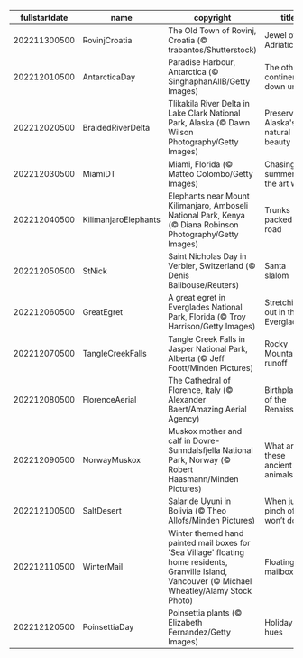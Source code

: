 |fullstartdate|name|copyright|title|image|
|--|--|--|--|--|
202211300500|RovinjCroatia|The Old Town of Rovinj, Croatia (© trabantos/Shutterstock)|Jewel of the Adriatic|![](/en-CA/2022/12/202211300500RovinjCroatia.jpg)|
202212010500|AntarcticaDay|Paradise Harbour, Antarctica (© SinghaphanAllB/Getty Images)|The other continent down under|![](/en-CA/2022/12/202212010500AntarcticaDay.jpg)|
202212020500|BraidedRiverDelta|Tlikakila River Delta in Lake Clark National Park, Alaska (© Dawn Wilson Photography/Getty Images)|Preserving Alaska's natural beauty|![](/en-CA/2022/12/202212020500BraidedRiverDelta.jpg)|
202212030500|MiamiDT|Miami, Florida (© Matteo Colombo/Getty Images)|Chasing summer in the art world|![](/en-CA/2022/12/202212030500MiamiDT.jpg)|
202212040500|KilimanjaroElephants|Elephants near Mount Kilimanjaro, Amboseli National Park, Kenya (© Diana Robinson Photography/Getty Images)|Trunks packed for road|![](/en-CA/2022/12/202212040500KilimanjaroElephants.jpg)|
202212050500|StNick|Saint Nicholas Day in Verbier, Switzerland (© Denis Balibouse/Reuters)|Santa slalom|![](/en-CA/2022/12/202212050500StNick.jpg)|
202212060500|GreatEgret|A great egret in Everglades National Park, Florida (© Troy Harrison/Getty Images)|Stretching out in the Everglades|![](/en-CA/2022/12/202212060500GreatEgret.jpg)|
202212070500|TangleCreekFalls|Tangle Creek Falls in Jasper National Park, Alberta (© Jeff Foott/Minden Pictures)|Rocky Mountain runoff|![](/en-CA/2022/12/202212070500TangleCreekFalls.jpg)|
202212080500|FlorenceAerial|The Cathedral of Florence, Italy (© Alexander Baert/Amazing Aerial Agency)|Birthplace of the Renaissance|![](/en-CA/2022/12/202212080500FlorenceAerial.jpg)|
202212090500|NorwayMuskox|Muskox mother and calf in Dovre-Sunndalsfjella National Park, Norway (© Robert Haasmann/Minden Pictures)|What are these ancient animals?|![](/en-CA/2022/12/202212090500NorwayMuskox.jpg)|
202212100500|SaltDesert|Salar de Uyuni in Bolivia (© Theo Allofs/Minden Pictures)|When just a pinch of salt won’t do|![](/en-CA/2022/12/202212100500SaltDesert.jpg)|
202212110500|WinterMail|Winter themed hand painted mail boxes for 'Sea Village' floating home residents, Granville Island, Vancouver (© Michael Wheatley/Alamy Stock Photo)|Floating mailboxes|![](/en-CA/2022/12/202212110500WinterMail.jpg)|
202212120500|PoinsettiaDay|Poinsettia plants (© Elizabeth Fernandez/Getty Images)|Holiday hues|![](/en-CA/2022/12/202212120500PoinsettiaDay.jpg)|
